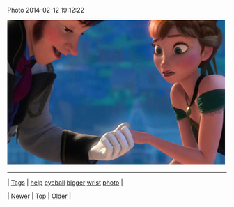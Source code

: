 <!--
title: Photo 2014-02-12 19
date: 2020-06-28T15:27:00.264Z
tags: help, eyeball, bigger, wrist, photo
-->


Photo 2014-02-12 19:12:22

![](76445382195-0.jpg)

<!--BOTTOM-POST-NAVIGATION-->
---

| [Tags](tags.md) | [help](tag-help.md) [eyeball](tag-eyeball.md) [bigger](tag-bigger.md) [wrist](tag-wrist.md) [photo](tag-photo.md) |

| [Newer](76326916362.md) | [Top](index.md) | [Older](76459510596.md) |
